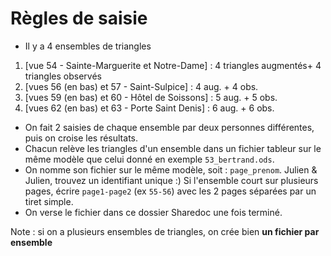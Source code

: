# Règles de saisie

- Il y a 4 ensembles de triangles
1. [vue 54 - Sainte-Marguerite et Notre-Dame] :  4 triangles augmentés+ 4 triangles observés
2. [vues 56 (en bas) et 57 - Saint-Sulpice] :  4 aug. + 4 obs.
3. [vues 59 (en bas) et 60 - Hôtel de Soissons] :  5 aug. + 5 obs.
4. [vues 62 (en bas) et 63 - Porte Saint Denis] :  6 aug. + 6 obs.


- On fait 2 saisies de chaque ensemble par deux personnes différentes, puis on croise les résultats.
- Chacun relève les triangles d'un ensemble dans un fichier tableur sur le même modèle que celui donné en exemple `53_bertrand.ods`.
- On nomme son fichier sur le même modèle, soit : `page_prenom`. Julien & Julien, trouvez un identifiant unique :) Si l'ensemble court sur plusieurs pages, écrire `page1-page2` (ex `55-56`) avec les 2 pages séparées par un tiret simple.
- On verse le fichier dans ce dossier Sharedoc une fois terminé.

Note : si on a plusieurs ensembles de triangles, on crée bien **un fichier par ensemble**





